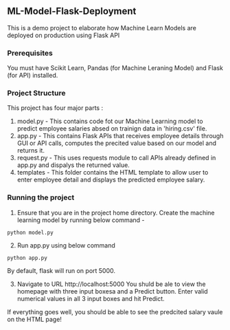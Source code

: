 ## ML-Model-Flask-Deployment
This is a demo project to elaborate how Machine Learn Models are deployed on production using Flask API

### Prerequisites
You must have Scikit Learn, Pandas (for Machine Leraning Model) and Flask (for API) installed.

### Project Structure
This project has four major parts :
1. model.py - This contains code fot our Machine Learning model to predict employee salaries absed on trainign data in 'hiring.csv' file.
2. app.py - This contains Flask APIs that receives employee details through GUI or API calls, computes the precited value based on our model and returns it.
3. request.py - This uses requests module to call APIs already defined in app.py and dispalys the returned value.
4. templates - This folder contains the HTML template to allow user to enter employee detail and displays the predicted employee salary.

### Running the project
1. Ensure that you are in the project home directory. Create the machine learning model by running below command -
```
python model.py
```

2. Run app.py using below command 
```
python app.py
```
By default, flask will run on port 5000.

3. Navigate to URL http://localhost:5000
You shuld be ale to view the homepage with three input boxesa and a Predict button.
Enter valid numerical values in all 3 input boxes and hit Predict.

If everything goes well, you should  be able to see the predcited salary vaule on the HTML page!
